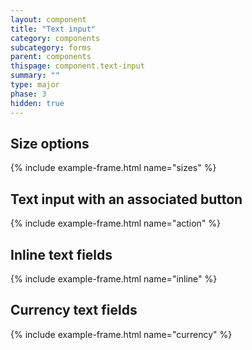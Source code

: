 ```yaml
---
layout: component
title: "Text input"
category: components
subcategory: forms
parent: components
thispage: component.text-input
summary: ""
type: major
phase: 3
hidden: true
---
```

## Size options
{% include example-frame.html name="sizes" %}

## Text input with an associated button
{% include example-frame.html name="action" %}

## Inline text fields
{% include example-frame.html name="inline" %}

## Currency text fields
{% include example-frame.html name="currency" %}
